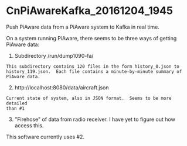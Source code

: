 # CnPiAwareKafka_20161204_1945

Push PiAware data from a PiAware system to Kafka in real time.

On a system running PiAware, there seems to be three ways of getting
PiAware data:

  1. Subdirectory /run/dump1090-fa/

    This subdirectory contains 120 files in the form history_0.json to
    history_119.json.  Each file contains a minute-by-minute summary of
    PiAware data.

  2. http://localhost:8080/data/aircraft.json

    Current state of system, also in JSON format.  Seems to be more detailed
    than #1

  3. "Firehose" of data from radio receiver.  I have yet to figure out
    how access this.

This software currently uses #2.



    


    
